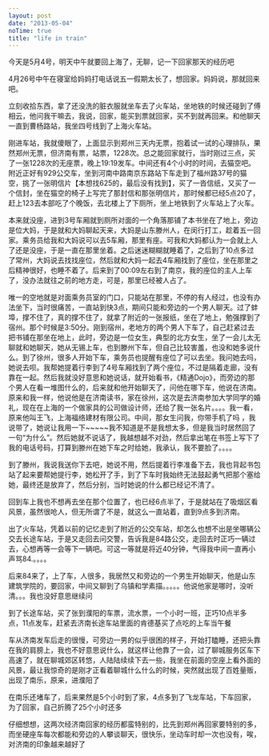 ```yaml
---
layout: post
date: "2013-05-04"
noTime: true
title: "life in train"
---
```

今天是5月4号，明天中午就要回上海了，无聊，记一下回家那天的经历吧

4月26号中午在寝室给妈妈打电话说五一假期太长了，想回家。妈妈说，那就回来吧。

立刻收拾东西，拿了还没洗的脏衣服就坐车去了火车站，坐地铁的时候还碰到了傅相云，他问我干嘛去，我说，回家，能买到票就回家，买不到就再回来。和他聊天一直到曹杨路站，我坐四号线到了上海火车站。

刚进车站，我就傻眼了，上面显示到郑州三天内无票，抱着试一试的心理排队，果然郑州无票，但济南有票，站票，1228次。总之能回家就行，当时刚过三点，买了一张1228次的无座票，晚上19:19发车。中间还有4个小时的时间，去猫空吧。附近正好有929公交车，坐到河南中路南京东路站下车走到了福州路37号的猫空，挑了一张明信片【本想找625的，最后没有找到】，买了一沓信纸，又买了一个信封，坐在猫空的椅子上写完了那封信和那张明信片，那时候都已经5点20了，赶上123去本部吃了个晚饭，去北楼上了下厕所，坐上地铁到了火车站上了火车。

本来就没座，进到3号车厢就到厕所对面的一个角落那铺了本书坐在了地上，旁边是位大妈，于是就和大妈聊起天来，大妈是山东滕州人，在闵行打工，趁着五一回家。乘务员给我和大妈说可以去5车厢，那里有座。可我和大妈都认为一会就上人了还是没座，于是一直在那里坐着。之后迷迷糊糊就睡着了，之后到了10点多过了常州，大妈说去找找座位，然后就和大妈一起去4车厢找到了座位，坐在那里之后精神很好，也睡不着了。后来到了00:09左右到了南京，我的座位的主人上车了，没办法就往之前的地方走，可是，那里已经被人占了。

唯一的空地就是对面乘务员室的门口，只能站在那里，不停的有人经过，也没有办法坐下，当时很痛苦，一直站到快3点，期间只能和旁边的一个男人聊天。过了蚌埠，撑不住了，真的撑不住了，就拿了附近的一张报纸，坐在了地上，勉强撑到了宿州。那个时候是3:50分。刚到宿州，老地方的两个男人下车了，自己赶紧过去把书铺在那坐在地上，此时，旁边是一位女生，典型的北方女生，坐了一会儿太无聊就和她聊天，她从无锡上车，也到滕州下车，但自己比较害羞，也没和她多说什么。到了徐州，很多人开始下车，乘务员也提醒有座位了可以去坐。我问她去吗，她说去呗。我帮她提着行李到了4号车厢找到了两个座位，不过是隔着走廊，没有靠在一起。然后我就没好意思和她说话，就开始看书，《精通Dojo》，而旁边的那个男人在看一堆图什么的，后来就和他开始聊天了，问他在哪下车，他说在济南。原来和我一样，他说他是在济南读书，家在徐州，这次是去济南参加大学同学的婚礼，现在在上海的一个做家具的公司做设计师，还给了我一张名片。。。。我一看，原来他叫王飞，上海福络建材有限公司。中间，那女生问我，你带手机了吗 ，我说带了，她说让我用一下~~~~~我不知道是不是我想太多，但是我当时居然回了一句“为什么”。然后她就不说话了，我越想越不对劲，然后拿出笔在书签上写下了我的电话号码，打算到滕州在她下车之时给她，我承认，我不要脸了。。。。

到了滕州，我说我送你下去吧，她说不用，然后提着行李准备下去，我也背起书包站了起来要帮她提行李，她松开了手，到了下车时我始终无法鼓起勇气把那个塞给她，最终还是放弃了，然后分别，当时她说的什么都已经记不清了。

回到车上我也不想再去坐在那个位置了，也已经6点半了，于是就站在了吸烟区看风景，虽然很呛人，但无所谓了不是，就这么一直站着，直到9点多到济南。

出了火车站，凭着以前的记忆走到了附近的公交车站，却怎么也想不出是坐哪辆公交去长途车站，于是又走回去问交警，告诉我是84路公交，走回去时正巧一辆过去，心想再等一会等下一辆吧。可这一等就是将近40分钟，气得我中间一直再小声骂84.。。。。

后来84来了，上了车，人很多，我居然又和旁边的一个男生开始聊天，他是山东建筑学院的，要回家，中间又聊到了乌镇和学素描。。。。。他说他家是哪时，没听清。。。我也没好意思继续问

到了长途车站，买了张到濮阳的车票，流水票，一个小时一班，正巧10点半多点，11点发车，赶紧去济南长途车站里面的肯德基买了点吃的上车当午餐

车从济南发车后走的很慢，可旁边一男的似乎很困的样子，开始打瞌睡，还把头靠在我的肩膀上，我也不好意思说什么，就这样让他靠了一会，过了聊城服务区车下高速了，就在聊城郊区转悠，人陆陆续续下去一些，我坐在前面的空座上看外面的风景，最让我惊奇的是刚才正看着聊城什么什么的时候，突然就出现了百姓量贩，出现了南乐，原来，进濮阳了

在南乐还堵车了，后来果然是5个小时到了家，4点多到了飞龙车站，下车回家，为了回家，自己折腾了25个小时还多

仔细想想，这两次经济南回家的经历都蛮特别的，比先到郑州再回家要特别的多，而坐硬座车每次都能和旁边的人攀谈聊天，很快乐，坐动车时却一次也没有，唉，对济南的印象越来越好了
